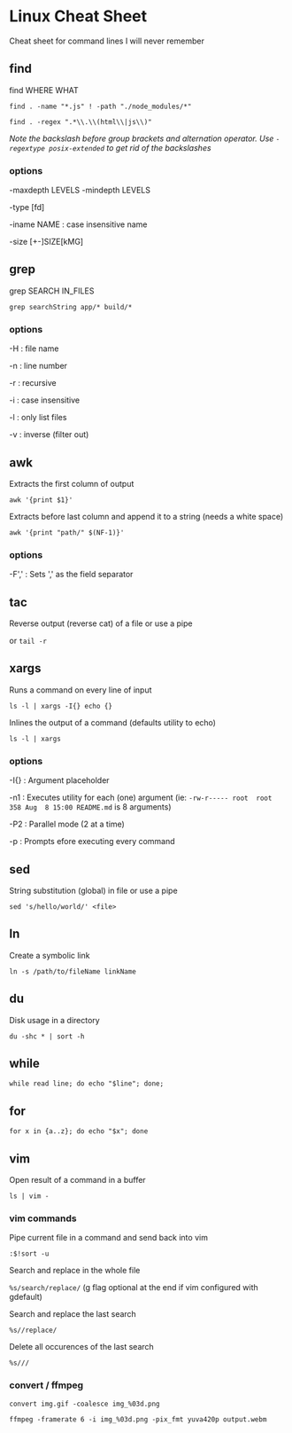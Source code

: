 # Linux Cheat Sheet
Cheat sheet for command lines I will never remember

## find

find WHERE WHAT

`find . -name "*.js" ! -path "./node_modules/*"`

`find . -regex ".*\\.\\(html\\|js\\)"`

*Note the backslash before group brackets and alternation operator. Use `-regextype posix-extended` to get rid of the backslashes*

### options

-maxdepth LEVELS -mindepth LEVELS

-type [fd]

-iname NAME : case insensitive name

-size [+-]SIZE[kMG]

## grep

grep SEARCH IN_FILES

`grep searchString app/* build/*`

### options

-H : file name

-n : line number

-r : recursive

-i : case insensitive

-l : only list files

-v : inverse (filter out)

## awk

Extracts the first column of output

`awk '{print $1}'`

Extracts before last column and append it to a string (needs a white space)

`awk '{print "path/" $(NF-1)}'`

### options

-F',' : Sets ',' as the field separator

## tac

Reverse output (reverse cat) of a file or use a pipe

or `tail -r`

## xargs

Runs a command on every line of input

`ls -l | xargs -I{} echo {}`

Inlines the output of a command (defaults utility to echo)

`ls -l | xargs`

### options

-I{} : Argument placeholder

-n1 : Executes utility for each (one) argument (ie: `-rw-r----- root  root     358 Aug  8 15:00 README.md` is 8 arguments)

-P2 : Parallel mode (2 at a time)

-p : Prompts efore executing every command

## sed

String substitution (global) in file or use a pipe

`sed 's/hello/world/' <file>`

## ln

Create a symbolic link

`ln -s /path/to/fileName linkName`

## du

Disk usage in a directory

`du -shc * | sort -h`

## while

`while read line; do echo "$line"; done;`

## for

`for x in {a..z}; do echo "$x"; done`

## vim

Open result of a command in a buffer

`ls | vim -`

### vim commands

Pipe current file in a command and send back into vim

`:$!sort -u`

Search and replace in the whole file

`%s/search/replace/` (g flag optional at the end if vim configured with gdefault)

Search and replace the last search

`%s//replace/`

Delete all occurences of the last search

`%s///`

### convert / ffmpeg

`convert img.gif -coalesce img_%03d.png`

`ffmpeg -framerate 6 -i img_%03d.png -pix_fmt yuva420p output.webm`
